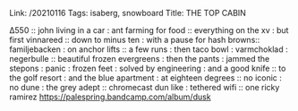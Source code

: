 Link: /20210116
Tags: isaberg, snowboard
Title: THE TOP CABIN
  
∆550 :: john living in a car : ant farming for food :: everything on the xv :  but first vinnareed :: down to minus ten : with a pause for hash browns:: familjebacken : on anchor lifts :: a few runs : then taco bowl : varmchoklad : negerbulle :: beautiful frozen evergreens : then the pants : jammed the stepons : panic : frozen feet : solved by engineering : and a good knife :: to the golf resort : and the blue apartment : at eighteen degrees :: no iconic : no dune : the grey adept :: chromecast dun like : tethered wifi :: one ricky ramirez 
https://palespring.bandcamp.com/album/dusk
